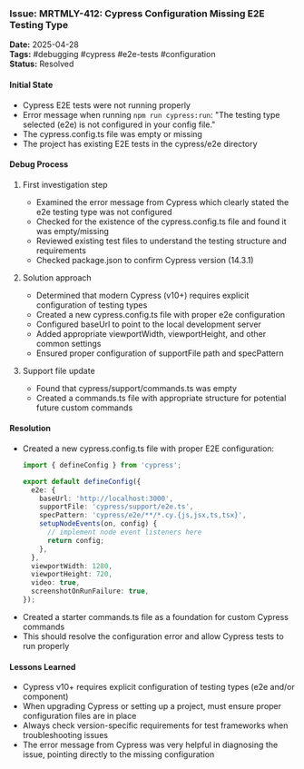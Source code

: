 ### Issue: MRTMLY-412: Cypress Configuration Missing E2E Testing Type
**Date:** 2025-04-28  
**Tags:** #debugging #cypress #e2e-tests #configuration  
**Status:** Resolved  

#### Initial State
- Cypress E2E tests were not running properly
- Error message when running `npm run cypress:run`: "The testing type selected (e2e) is not configured in your config file."
- The cypress.config.ts file was empty or missing
- The project has existing E2E tests in the cypress/e2e directory

#### Debug Process
1. First investigation step
   - Examined the error message from Cypress which clearly stated the e2e testing type was not configured
   - Checked for the existence of the cypress.config.ts file and found it was empty/missing
   - Reviewed existing test files to understand the testing structure and requirements
   - Checked package.json to confirm Cypress version (14.3.1)

2. Solution approach
   - Determined that modern Cypress (v10+) requires explicit configuration of testing types
   - Created a new cypress.config.ts file with proper e2e configuration
   - Configured baseUrl to point to the local development server
   - Added appropriate viewportWidth, viewportHeight, and other common settings
   - Ensured proper configuration of supportFile path and specPattern

3. Support file update
   - Found that cypress/support/commands.ts was empty
   - Created a commands.ts file with appropriate structure for potential future custom commands

#### Resolution
- Created a new cypress.config.ts file with proper E2E configuration:
  ```typescript
  import { defineConfig } from 'cypress';

  export default defineConfig({
    e2e: {
      baseUrl: 'http://localhost:3000',
      supportFile: 'cypress/support/e2e.ts',
      specPattern: 'cypress/e2e/**/*.cy.{js,jsx,ts,tsx}',
      setupNodeEvents(on, config) {
        // implement node event listeners here
        return config;
      },
    },
    viewportWidth: 1280,
    viewportHeight: 720,
    video: true,
    screenshotOnRunFailure: true,
  });
  ```
- Created a starter commands.ts file as a foundation for custom Cypress commands
- This should resolve the configuration error and allow Cypress tests to run properly

#### Lessons Learned
- Cypress v10+ requires explicit configuration of testing types (e2e and/or component)
- When upgrading Cypress or setting up a project, must ensure proper configuration files are in place
- Always check version-specific requirements for test frameworks when troubleshooting issues
- The error message from Cypress was very helpful in diagnosing the issue, pointing directly to the missing configuration
